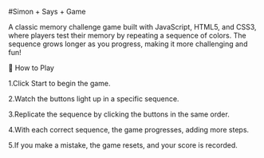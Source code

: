 #Simon + Says + Game

A classic memory challenge game built with JavaScript, HTML5, and CSS3, where players test their memory by repeating a sequence of colors. The sequence grows longer as you progress, making it more challenging and fun!

🎯 How to Play

1.Click Start to begin the game.

2.Watch the buttons light up in a specific sequence.

3.Replicate the sequence by clicking the buttons in the same order.

4.With each correct sequence, the game progresses, adding more steps.

5.If you make a mistake, the game resets, and your score is recorded.
